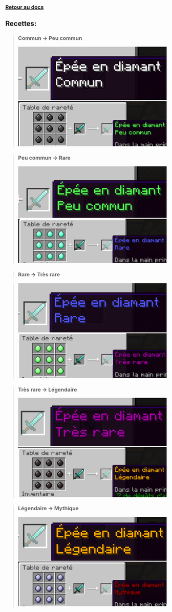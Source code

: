### [Retour au docs](../README.md#table-de-rareté)

## **Recettes:**

> ### Commun -> Peu commun
>![CoP](../images/image57.png)
>![CoP](../images/image52.png)

> ### Peu commun -> Rare
>![CoP](../images/image30.png)
>![CoP](../images/image37.png)

> ### Rare -> Très rare

>![CoP](../images/image5.png)
>![CoP](../images/image21.png)

> ### Très rare -> Légendaire
>![CoP](../images/image16.png)
>![CoP](../images/image44.png)

> ### Légendaire -> Mythique 
>![CoP](../images/image40.png)
>![CoP](../images/image11.png)
